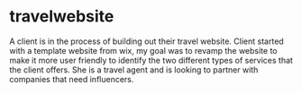 # travelwebsite
A client is in the process of building out their travel website. Client started with a template website from wix, my goal was to revamp the website to make it more user friendly to identify the two different types of services that the client offers. She is a travel agent and is looking to partner with companies that need influencers.  
